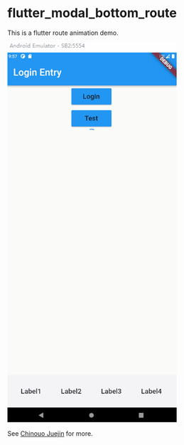 # flutter_modal_bottom_route

This is a flutter route animation demo.

![](result.gif)


See [Chinouo Juejin](https://juejin.cn/post/7059725840958881828/) for more.
